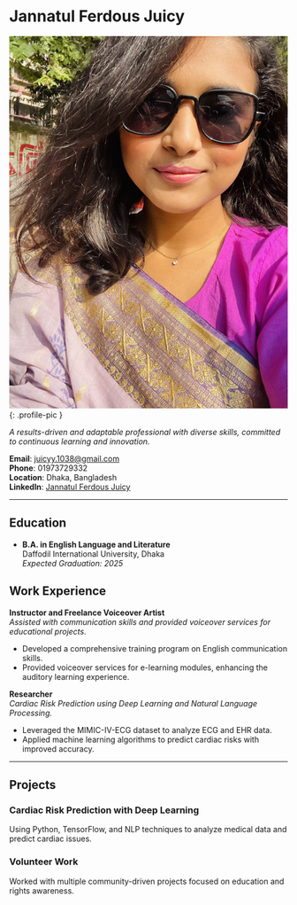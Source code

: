 # Jannatul Ferdous Juicy

![Profile Image](Juicy.jpg){: .profile-pic }

_A results-driven and adaptable professional with diverse skills, committed to continuous learning and innovation._

**Email**: juicyy.1038@gmail.com  
**Phone**: 01973729332  
**Location**: Dhaka, Bangladesh  
**LinkedIn**: [Jannatul Ferdous Juicy](https://www.linkedin.com/in/jannatul-ferdous-juicy-710988326/)

---

## Education

- **B.A. in English Language and Literature**  
  Daffodil International University, Dhaka  
  _Expected Graduation: 2025_

## Work Experience

**Instructor and Freelance Voiceover Artist**  
_Assisted with communication skills and provided voiceover services for educational projects._

- Developed a comprehensive training program on English communication skills.
- Provided voiceover services for e-learning modules, enhancing the auditory learning experience.
  
**Researcher**  
_Cardiac Risk Prediction using Deep Learning and Natural Language Processing._

- Leveraged the MIMIC-IV-ECG dataset to analyze ECG and EHR data.
- Applied machine learning algorithms to predict cardiac risks with improved accuracy.

---

## Projects

### Cardiac Risk Prediction with Deep Learning
Using Python, TensorFlow, and NLP techniques to analyze medical data and predict cardiac issues.

### Volunteer Work
Worked with multiple community-driven projects focused on education and rights awareness.

